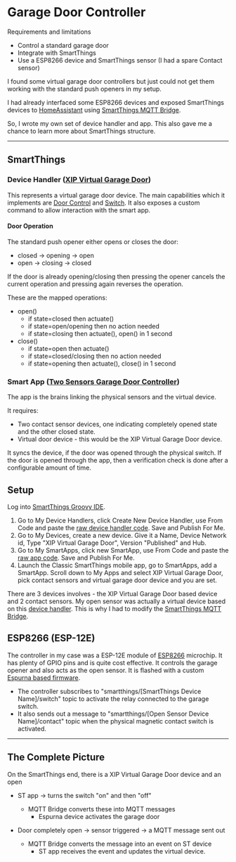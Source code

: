 # Garage Door Controller

Requirements and limitations
* Control a standard garage door
* Integrate with SmartThings
* Use a ESP8266 device and SmartThings sensor (I had a spare Contact sensor)

I found some virtual garage door controllers but just could not get them working with the standard push openers in my setup.

I had  already interfaced some ESP8266 devices and exposed SmartThings devices to [HomeAssistant](https://www.home-assistant.io/) using [SmartThings MQTT Bridge](https://github.com/InduPrakash/smartthings-mqtt-bridge).


So, I wrote my own set of device handler and app. This also gave me a chance to learn more about SmartThings structure. 


<hr/>

## SmartThings

### Device Handler ([XIP Virtual Garage Door](https://github.com/InduPrakash/SmartThings/blob/master/DeviceHandlers/VirtualGarageDoor.groovy))
This represents a virtual garage door device. The main capabilities which it implements are [Door Control](http://docs.smartthings.com/en/latest/capabilities-reference.html#door-control) and [Switch](http://docs.smartthings.com/en/latest/capabilities-reference.html#switch). It also exposes a custom command to allow interaction with the smart app.

#### Door Operation
The standard push opener either opens or closes the door:
* closed -> opening -> open
* open -> closing -> closed

If the door is already opening/closing then pressing the opener cancels the current operation and pressing again reverses the operation.


These are the mapped operations:
* open()
    * if state=closed then actuate()
    * if state=open/opening then no action needed
    * if state=closing then actuate(), open() in 1 second
* close()
    * if state=open then actuate()
    * if state=closed/closing then no action needed
    * if state=opening then actuate(), close() in 1 second


### Smart App ([Two Sensors Garage Door Controller](https://github.com/InduPrakash/SmartThings/blob/master/SmartApps/VirtualGarageDoorAppTwoSensors.groovy))
The app is the brains linking the physical sensors and the virtual device.

It requires:
* Two contact sensor devices, one indicating completely opened state and the other closed state.
* Virtual door device - this would be the XIP Virtual Garage Door device.

It syncs the device, if the door was opened through the physical switch. If the door is opened through the app, then a verification check is done after a configurable amount of time.


## Setup
Log into [SmartThings Groovy IDE](https://graph.api.smartthings.com/).
1. Go to My Device Handlers, click Create New Device Handler, use From Code and paste the [raw device handler code](https://raw.githubusercontent.com/InduPrakash/SmartThings/master/DeviceHandlers/VirtualGarageDoor.groovy). Save and Publish For Me.
2. Go to My Devices, create a new device. Give it a Name, Device Network id, Type "XIP Virtual Garage Door", Version "Published" and Hub.
3. Go to My SmartApps, click new SmartApp, use From Code and paste the [raw app code](https://raw.githubusercontent.com/InduPrakash/SmartThings/master/SmartApps/VirtualGarageDoorApp.groovy). Save and Publish For Me.
4. Launch the Classic SmartThings mobile app, go to SmartApps, add a SmartApp. Scroll down to My Apps and select XIP Virtual Garage Door, pick contact sensors and virtual garage door device and you are set.

There are 3 devices involves - the XIP Virtual Garage Door based device and 2 contact sensors. My open sensor was actually a virtual device based on this [device handler](https://github.com/InduPrakash/SmartThings/blob/master/DeviceHandlers/ContactSensorCapability.groovy). This is why I had to modify the [SmartThings MQTT Bridge](https://github.com/InduPrakash/smartthings-mqtt-bridge).




## ESP8266 (ESP-12E)
The controller in my case was a ESP-12E module of [ESP8266](https://en.wikipedia.org/wiki/ESP8266) microchip. It has plenty of GPIO pins and is quite cost effective. It controls the garage opener and also acts as the open sensor. It is flashed with a custom [Espurna based firmware](https://github.com/InduPrakash/espurna/tree/button).

* The controller subscribes to "smartthings/[SmartThings Device Name]/switch" topic to activate the relay connected to the garage switch.
* It also sends out a message to "smartthings/[Open Sensor Device Name]/contact" topic when the physical magnetic contact switch is activated.


<hr/>

## The Complete Picture
On the SmartThings end, there is a XIP Virtual Garage Door device and an open

* ST app -> turns the switch "on" and then "off"
    * MQTT Bridge converts these into MQTT messages
        * Espurna device activates the garage door
    
* Door completely open -> sensor triggered -> a MQTT message sent out
    * MQTT Bridge converts the message into an event on ST device
        * ST app receives the event and updates the virtual device.


